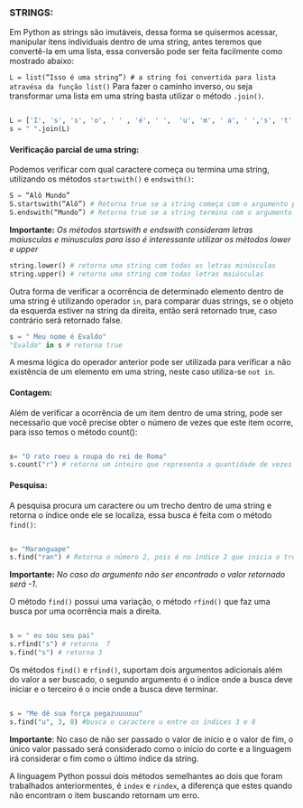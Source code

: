 ### STRINGS: <br/>
Em Python as strings são imutáveis, dessa forma se quisermos acessar, manipular itens individuais dentro de uma string, antes teremos que convertê-la em uma lista, essa conversão pode ser feita facilmente como mostrado abaixo:<br/>

```L = list(“Isso é uma string”) # a string foi convertida para lista atravésa da função list()```
Para fazer o caminho inverso, ou seja transformar uma lista em uma string basta utilizar o método ```.join()```.

```python

L = ['I', 's', 's', 'o', ' ' , 'é', ' ',  'u', 'm', ' a', ' ','s', 't', 'r', 'i', 'n', 'g']
s = " ".join(L)
```
#### Verificação parcial de uma string:

Podemos verificar com qual caractere começa ou termina uma string, utilizando os métodos ```startswith()``` e ```endswith()```:
```python
S = “Alô Mundo”
S.startswith(“Alô”) # Retorna true se a string começa com o argumento passado
S.endswith(“Mundo”) # Retorna true se a string termina com o argumento passado e False se a string terminar de forma diferente
```
<b>Importante:</b> *Os métodos startswith e endswith consideram letras maiusculas e minusculas para isso é interessante utilizar os métodos lower e upper*

```python
string.lower() # retorna uma string com todas as letras minúsculas
string.upper() # retorna uma string com todas letras maiúsculas
```
Outra forma de verificar a ocorrência de determinado elemento dentro de uma string é utilizando operador ```in```, para comparar duas strings, se o objeto da esquerda estiver na string da direita, então será retornado true, caso contrário será retornado false.
```python
s = " Meu nome é Evaldo"
"Evaldo" in s # retorna true
```
A mesma lógica do operador anterior pode ser utilizada para verificar a não existência de um elemento em uma string, neste caso utiliza-se ```not in```.

#### Contagem:

Além de verificar a ocorrência de um item dentro de uma string, pode ser necessaŕio que você precise obter o número de vezes que este item ocorre, para isso temos o método count():
```python

s= "O rato roeu a roupa do rei de Roma"
s.count("r") # retorna um inteiro que representa a quantidade de vezes que r ocorre dentro da string
```
#### Pesquisa:

A pesquisa procura um caractere ou um trecho dentro de uma string e retorna o índice onde  ele se localiza, essa busca é feita com o método ```find()```:
```python

s= "Maranguape"
s.find("ran") # Retorna o número 2, pois é no índice 2 que inicia o trecho passado como argumento
```
<b>Importante:</b> *No caso do argumento não ser encontrado o valor retornado será -1*.

O método ```find()``` possui uma variação, o método ```rfind()``` que faz uma busca por uma ocorrência mais a direita.
```python

s = " eu sou seu pai"
s.rfind("s") # retorna  7
s.find("s") # retorna 3

```
Os métodos ```find()``` e ```rfind()```, suportam dois argumentos adicionais além do valor a ser buscado, o segundo argumento é o índice onde a busca deve iniciar e o terceiro é o incie onde a busca deve terminar.
```python

s = "Me dê sua força pegazuuuuuu"
s.find("u", 3, 8) #busca o caractere u entre os índices 3 e 8

```

<b>Importante</b>: No caso de não ser passado o  valor de início e o valor de fim, o único valor passado será considerado como o início do corte e a linguagem irá considerar o fim como o último índice da string.

A linguagem Python possui dois métodos semelhantes ao dois que foram trabalhados anteriormentes, é ```index``` e ```rindex```, a diferença que estes quando não encontram o item buscando retornam um erro.






